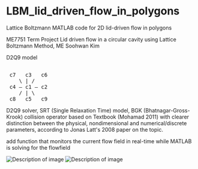 # LBM_lid_driven_flow_in_polygons
Lattice Boltzmann MATLAB code for 2D lid-driven flow in polygons 

ME7751 Term Project Lid driven flow in a circular cavity using Lattice Boltzmann Method, ME Soohwan Kim

  D2Q9 model
  
<pre> 
 c7   c3   c6 
    \ | /  
 c4 — c1 — c2 
    / | \  
 c8   c5   c9 
</pre>


D2Q9 solver, SRT (Single Relaxation Time) model, BGK (Bhatnagar-Gross-Krook) collision operator
based on Textbook (Mohamad 2011) with clearer distinction between the physical,
nondimensional and numerical/discrete parameters, according to Jonas Latt's 2008 paper on the topic.

add function that monitors the current flow field in real-time while MATLAB is solving for the flowfield


![Description of image](assets/diagram.png)
![Description of image](assets/diagram.png)
